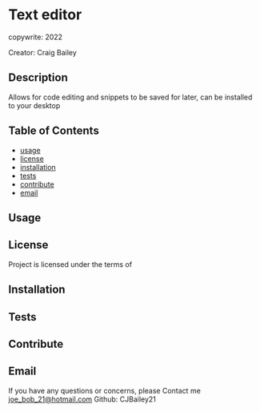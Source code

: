 # Text editor
  
  copywrite: 2022

  Creator: Craig Bailey

  ## Description

  Allows for code editing and snippets to be saved for later, can be installed to your desktop

  ## Table of Contents

  - [usage](#usage)
  - [license](#license)
  - [installation](#installation)
  - [tests](#tests)
  - [contribute](#contribute)
  - [email](#email)

  ## Usage

  

  ## License

  Project is licensed under the terms of 

  ## Installation

  

  ## Tests

  

  ## Contribute

  

  ## Email

  If you have any questions or concerns, please Contact me joe_bob_21@hotmail.com
  Github: CJBailey21
